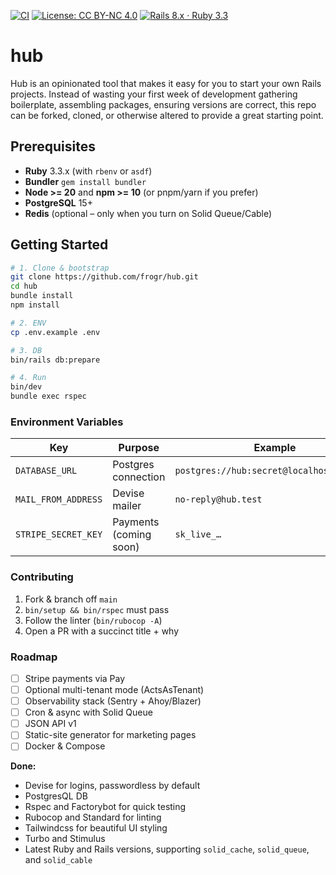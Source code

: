 [![CI](https://github.com/frogr/hub/actions/workflows/ci.yml/badge.svg?branch=main)](https://github.com/frogr/hub/actions/workflows/ci.yml)
[![License: CC BY-NC 4.0](https://img.shields.io/badge/License-CC%20BY--NC%204.0-blue.svg)](https://creativecommons.org/licenses/by-nc/4.0/)
[![Rails 8.x · Ruby 3.3](https://img.shields.io/badge/Rails-8.x-blue?logo=ruby-on-rails)](https://rubyonrails.org/)

# hub
Hub is an opinionated tool that makes it easy for you to start your own Rails projects. Instead of wasting your first week of development gathering boilerplate, assembling packages, ensuring versions are correct, this repo can be forked, cloned, or otherwise altered to provide a great starting point.

## Prerequisites
- **Ruby** 3.3.x (with `rbenv` or `asdf`)
- **Bundler** `gem install bundler`
- **Node >= 20** and **npm >= 10** (or pnpm/yarn if you prefer)
- **PostgreSQL** 15+
- **Redis** (optional – only when you turn on Solid Queue/Cable)

## Getting Started

```bash
# 1. Clone & bootstrap
git clone https://github.com/frogr/hub.git
cd hub
bundle install
npm install

# 2. ENV
cp .env.example .env

# 3. DB
bin/rails db:prepare

# 4. Run
bin/dev
bundle exec rspec
```

### Environment Variables
| Key | Purpose | Example |
|-----|---------|---------|
| `DATABASE_URL` | Postgres connection | `postgres://hub:secret@localhost/hub_dev` |
| `MAIL_FROM_ADDRESS` | Devise mailer | `no-reply@hub.test` |
| `STRIPE_SECRET_KEY` | Payments (coming soon) | `sk_live_…` |


### Contributing
1. Fork & branch off `main`
2. `bin/setup && bin/rspec` must pass
3. Follow the linter (`bin/rubocop -A`)
4. Open a PR with a succinct title + why

### Roadmap
- [ ] Stripe payments via Pay
- [ ] Optional multi-tenant mode (ActsAsTenant)
- [ ] Observability stack (Sentry + Ahoy/Blazer)
- [ ] Cron & async with Solid Queue
- [ ] JSON API v1
- [ ] Static-site generator for marketing pages
- [ ] Docker & Compose

**Done:**
- Devise for logins, passwordless by default
- PostgresQL DB
- Rspec and Factorybot for quick testing
- Rubocop and Standard for linting
- Tailwindcss for beautiful UI styling
- Turbo and Stimulus
- Latest Ruby and Rails versions, supporting `solid_cache`, `solid_queue`, and `solid_cable`
